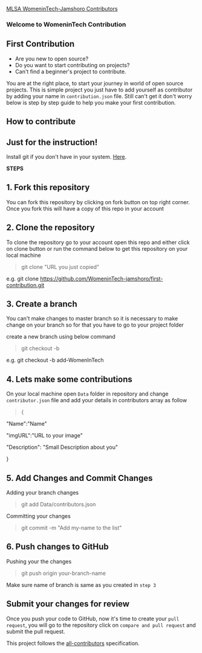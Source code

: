 [MLSA WomeninTech-Jamshoro  Contributors](https://womenintech-jamshoro.herokuapp.com/)

### Welcome to WomeninTech Contribution

## First Contribution

- Are you new to open source?
- Do you want to start contributing on projects?
- Can't find a beginner's project to contribute.

You are at the right place, to start your journey in world of open source projects. This is simple project you just have to add yourself as contributor by adding your name in `contribution.json` file. Still can't get it don't worry below is step by step guide to help you make your first contribution.
## How to contribute

## Just for the instruction!

Install git if you don't have in your system. [Here](https://help.github.com/articles/set-up-git/).
  

**STEPS**

## 1. Fork this repository
 
You can fork this repository by clicking on fork button on top right corner. Once you fork this will have a copy of this repo in your account

## 2. Clone the repository


To clone the repository go to your account open this repo and either click on clone button or run the command below to get this repository on your local machine

  

> git clone "URL you just copied"

  

e.g. git clone https://github.com/WomeninTech-jamshoro/first-contribution.git

  

## 3. Create a branch

  

You can't make changes to master branch so it is necessary to make change on your branch so for that you have to go to your project folder

  

create a new branch using below command

  

> git checkout -b <add-your-github-name>

  

e.g. git checkout -b add-WomenInTech

  

## 4. Lets make some contributions

  

On your local machine open `Data` folder in repository and change `contributor.json` file and add your details in contributors array as follow

  

> {

"Name":"Name"

"imgURL":"URL to your image"

"Description": "Small Description about you"

}

  

## 5. Add Changes and Commit Changes

  

Adding your branch changes

  

> git add Data/contributors.json

  

Committing your changes

  

> git commit -m "Add my-name to the list"

  

## 6. Push changes to GitHub

  

Pushing your the changes

  

> git push origin your-branch-name

  

Make sure name of branch is same as you created in `step 3`

  

## Submit your changes for review

  

Once you push your code to GitHub, now it's time to create your `pull request`, you will go to the repository click on `compare and pull request` and submit the pull request.

This project follows the [all-contributors](https://github.com/all-contributors/all-contributors) specification.
